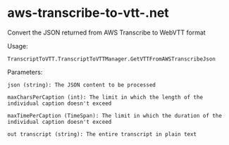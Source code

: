 # aws-transcribe-to-vtt-.net
Convert the JSON returned from AWS Transcribe to WebVTT format

Usage:
  
    TranscriptToVTT.TranscriptToVTTManager.GetVTTFromAWSTranscribeJson
    
  Parameters:
  
    json (string): The JSON content to be processed
    
    maxCharsPerCaption (int): The limit in which the length of the individual caption doesn't exceed
    
    maxTimePerCaption (TimeSpan): The limit in which the duration of the individual caption doesn't exceed
    
    out transcript (string): The entire transcript in plain text
